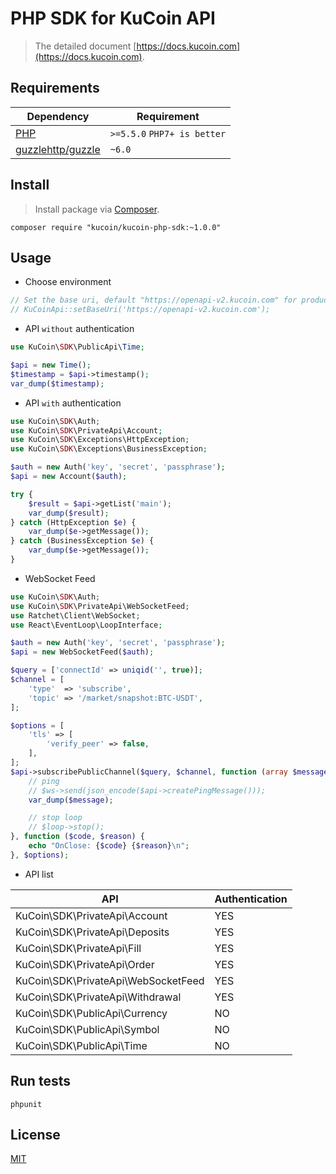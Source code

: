 
# PHP SDK for KuCoin API
> The detailed document [https://docs.kucoin.com](https://docs.kucoin.com).

## Requirements

| Dependency | Requirement |
| -------- | -------- |
| [PHP](https://secure.php.net/manual/en/install.php) | `>=5.5.0` `PHP7+ is better` |
| [guzzlehttp/guzzle](https://github.com/guzzle/guzzle) | `~6.0` |

## Install
> Install package via [Composer](https://getcomposer.org/).

```shell
composer require "kucoin/kucoin-php-sdk:~1.0.0"
```

## Usage

- Choose environment

```php
// Set the base uri, default "https://openapi-v2.kucoin.com" for production environment.
// KuCoinApi::setBaseUri('https://openapi-v2.kucoin.com');
```

- API `without` authentication

```php
use KuCoin\SDK\PublicApi\Time;

$api = new Time();
$timestamp = $api->timestamp();
var_dump($timestamp);
```

- API `with` authentication

```php
use KuCoin\SDK\Auth;
use KuCoin\SDK\PrivateApi\Account;
use KuCoin\SDK\Exceptions\HttpException;
use KuCoin\SDK\Exceptions\BusinessException;

$auth = new Auth('key', 'secret', 'passphrase');
$api = new Account($auth);

try {
    $result = $api->getList('main');
    var_dump($result);
} catch (HttpException $e) {
    var_dump($e->getMessage());
} catch (BusinessException $e) {
    var_dump($e->getMessage());
}
```

- WebSocket Feed

```php
use KuCoin\SDK\Auth;
use KuCoin\SDK\PrivateApi\WebSocketFeed;
use Ratchet\Client\WebSocket;
use React\EventLoop\LoopInterface;

$auth = new Auth('key', 'secret', 'passphrase');
$api = new WebSocketFeed($auth);

$query = ['connectId' => uniqid('', true)];
$channel = [
    'type'  => 'subscribe',
    'topic' => '/market/snapshot:BTC-USDT',
];

$options = [
    'tls' => [
        'verify_peer' => false,
    ],
];
$api->subscribePublicChannel($query, $channel, function (array $message, WebSocket $ws, LoopInterface $loop) use ($api) {
    // ping
    // $ws->send(json_encode($api->createPingMessage()));
    var_dump($message);

    // stop loop
    // $loop->stop();
}, function ($code, $reason) {
    echo "OnClose: {$code} {$reason}\n";
}, $options);
```

- API list

| API | Authentication |
| -------- | -------- |
| KuCoin\SDK\PrivateApi\Account | YES |
| KuCoin\SDK\PrivateApi\Deposits | YES |
| KuCoin\SDK\PrivateApi\Fill | YES |
| KuCoin\SDK\PrivateApi\Order | YES |
| KuCoin\SDK\PrivateApi\WebSocketFeed | YES |
| KuCoin\SDK\PrivateApi\Withdrawal | YES |
| KuCoin\SDK\PublicApi\Currency | NO |
| KuCoin\SDK\PublicApi\Symbol | NO |
| KuCoin\SDK\PublicApi\Time | NO |


## Run tests

```shell
phpunit
```

## License

[MIT](LICENSE)
